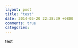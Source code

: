 ```yaml
---
layout: post
title: "test"
date: 2014-05-20 22:38:39 +0800
comments: true
categories: 
---
```


test

